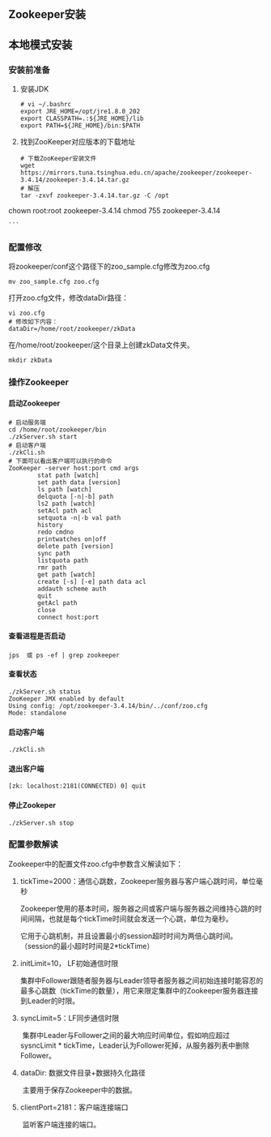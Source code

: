 ## Zookeeper安装

## 本地模式安装

### 安装前准备

1. 安装JDK

   ```shell
   # vi ~/.bashrc
   export JRE_HOME=/opt/jre1.8.0_202
   export CLASSPATH=.:${JRE_HOME}/lib
   export PATH=${JRE_HOME}/bin:$PATH
   ```

2. 找到ZooKeeper对应版本的下载地址

    ```shell
    # 下载ZooKeeper安装文件
    wget https://mirrors.tuna.tsinghua.edu.cn/apache/zookeeper/zookeeper-3.4.14/zookeeper-3.4.14.tar.gz
    # 解压
    tar -zxvf zookeeper-3.4.14.tar.gz -C /opt
chown root:root zookeeper-3.4.14
    chmod 755 zookeeper-3.4.14
    
    ```

### 配置修改

将zookeeper/conf这个路径下的zoo_sample.cfg修改为zoo.cfg

```shell
mv zoo_sample.cfg zoo.cfg
```

打开zoo.cfg文件，修改dataDir路径：

```shell
vi zoo.cfg
# 修改如下内容：
dataDir=/home/root/zookeeper/zkData
```

在/home/root/zookeeper/这个目录上创建zkData文件夹。

```shell
mkdir zkData
```

### 操作Zookeeper

#### 启动Zookeeper

```shell
# 启动服务端
cd /home/root/zookeeper/bin
./zkServer.sh start
# 启动客户端
./zkCli.sh
# 下面可以看出客户端可以执行的命令
ZooKeeper -server host:port cmd args
        stat path [watch]
        set path data [version]
        ls path [watch]
        delquota [-n|-b] path
        ls2 path [watch]
        setAcl path acl
        setquota -n|-b val path
        history 
        redo cmdno
        printwatches on|off
        delete path [version]
        sync path
        listquota path
        rmr path
        get path [watch]
        create [-s] [-e] path data acl
        addauth scheme auth
        quit 
        getAcl path
        close 
        connect host:port
```

#### 查看进程是否启动

```
jps  或 ps -ef | grep zookeeper
```

#### 查看状态

```shell
./zkServer.sh status
ZooKeeper JMX enabled by default
Using config: /opt/zookeeper-3.4.14/bin/../conf/zoo.cfg
Mode: standalone
```

#### 启动客户端

```
./zkCli.sh
```

#### 退出客户端

```shell
[zk: localhost:2181(CONNECTED) 0] quit
```

#### 停止Zookeper

```
./zkServer.sh stop
```

### 配置参数解读

Zookeeper中的配置文件zoo.cfg中参数含义解读如下：

1. tickTime=2000：通信心跳数，Zookeeper服务器与客户端心跳时间，单位毫秒

   ​		Zookeeper使用的基本时间，服务器之间或客户端与服务器之间维持心跳的时间间隔，也就是每个tickTime时间就会发送一个心跳，单位为毫秒。

   ​		它用于心跳机制，并且设置最小的session超时时间为两倍心跳时间。（session的最小超时时间是2*tickTime）

2. initLimit=10， LF初始通信时限

   ​		集群中Follower跟随者服务器与Leader领导者服务器之间初始连接时能容忍的最多心跳数（tickTime的数量），用它来限定集群中的Zookeeper服务器连接到Leader的时限。

3. syncLimit=5：LF同步通信时限

   ​		集群中Leader与Follower之间的最大响应时间单位，假如响应超过sysncLimit *  tickTime，Leader认为Follower死掉，从服务器列表中删除Follower。

4. dataDir: 数据文件目录+数据持久化路径

   ​		主要用于保存Zookeeper中的数据。

5. clientPort=2181：客户端连接端口

   ​		监听客户端连接的端口。